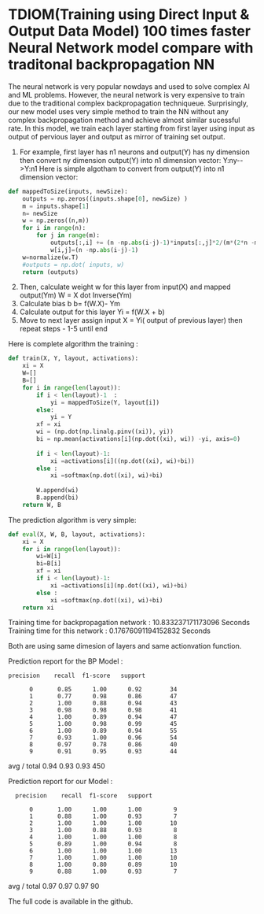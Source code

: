 #  TDIOM(Training using Direct Input & Output Data Model) 100 times faster Neural Network model compare with traditonal backpropagation NN

The neural network is very popular nowdays and used to solve complex AI and ML problems. However, the neural network is very expensive to train due to the traditional complex backpropagation techniqueue. 
Surprisingly, our new model uses very simple method to train the NN without any complex backpropagation method and achieve almost similar sucessful rate. 
In this model, we train each layer starting from first layer using input as output of pervious layer and output as mirror of training set output.
1. For example, first layer has n1 neurons and output(Y) has ny dimension then convert ny dimension  output(Y) into n1 dimension vector:
 Y:ny-->Y:n1
 Here is simple algotham to convert  from output(Y) into n1 dimension vector:

```python
def mappedToSize(inputs, newSize):
    outputs = np.zeros((inputs.shape[0], newSize) )
    m = inputs.shape[1]
    n= newSize
    w = np.zeros((n,m))
    for i in range(n):
        for j in range(m):
            outputs[:,i] += (n -np.abs(i-j)-1)*inputs[:,j]*2/(m*(2*n -m-1)) 
            w[i,j]=(n -np.abs(i-j)-1)
    w=normalize(w.T)
    #outputs = np.dot( inputs, w)
    return (outputs)
   ``` 

    
2. Then, calculate weight w  for this layer from input(X) and mapped output(Ym)
  W = X dot Inverse(Ym) 
3. Calculate bias b
  b= f(W.X)- Ym
4. Calculate output for this layer
   Yi  = f(W.X + b)
5. Move to next layer assign input X = Yi( output of previous layer) then repeat steps - 1-5 until  end

Here is complete algorithm  the training : 

```python
def train(X, Y, layout, activations):
    xi = X
    W=[]
    B=[]
    for i in range(len(layout)):
        if i < len(layout)-1  :
            yi = mappedToSize(Y, layout[i]) 
        else:
            yi = Y
        xf = xi    
        wi = (np.dot(np.linalg.pinv((xi)), yi))
        bi = np.mean(activations[i](np.dot((xi), wi)) -yi, axis=0)
        
        if i < len(layout)-1:
            xi =activations[i]((np.dot((xi), wi)+bi))
        else :
            xi =softmax(np.dot((xi), wi)+bi)
         
        W.append(wi)
        B.append(bi)
    return W, B
```

The prediction algorithm is very simple:
```python
def eval(X, W, B, layout, activations):
    xi = X
    for i in range(len(layout)):
        wi=W[i]
        bi=B[i]
        xf = xi
        if i < len(layout)-1:
            xi =activations[i](np.dot((xi), wi)+bi)
        else :
            xi =softmax(np.dot((xi), wi)+bi)
    return xi
```


 Training time for backpropagation network : 10.833237171173096 Seconds
 Training time for this network  : 0.17676091194152832 Seconds
 
 Both are using same dimesion  of layers and same actionvation function.
 
 Prediction report for the BP Model :
 
    precision    recall  f1-score   support

          0       0.85      1.00      0.92        34
          1       0.77      0.98      0.86        47
          2       1.00      0.88      0.94        43
          3       0.98      0.98      0.98        41
          4       1.00      0.89      0.94        47
          5       1.00      0.98      0.99        45
          6       1.00      0.89      0.94        55
          7       0.93      1.00      0.96        54
          8       0.97      0.78      0.86        40
          9       0.91      0.95      0.93        44

avg / total       0.94      0.93      0.93       450

Prediction report for our Model :

      precision    recall  f1-score   support

          0       1.00      1.00      1.00         9
          1       0.88      1.00      0.93         7
          2       1.00      1.00      1.00        10
          3       1.00      0.88      0.93         8
          4       1.00      1.00      1.00         8
          5       0.89      1.00      0.94         8
          6       1.00      1.00      1.00        13
          7       1.00      1.00      1.00        10
          8       1.00      0.80      0.89        10
          9       0.88      1.00      0.93         7

avg / total       0.97      0.97      0.97        90

The full code is available in the github.

